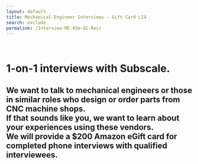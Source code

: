 ```yaml
---
layout: default
title: Mechanical Engineer Interviews - Gift Card LI4
search: exclude
permalink: /Interview-ME-45m-GC-Rec/
---
```

<div class="row" id="survey">
  
  <div class="col m12">
    <div class="row">
      <div class="col m2">&nbsp;</div>
      <div class="col m8" id="copybox">
        <h1 class="center">1-on-1 interviews with Subscale.</h1>
        <h2 class="center">
          We want to talk to mechanical engineers or those in similar roles who design or order parts from CNC machine shops. 
        <div>If that sounds like you, we want to learn about your experiences using these vendors.</div> 
        <div>We will provide a $200 Amazon eGift card for completed phone interviews with qualified interviewees.</div></h2>
      </div>
      <div class="col"></div>
    </div>
    <div class="row">
  <!-- Start of Meetings Embed Script -->
    <div class="meetings-iframe-container" data-src="https://meetings.hubspot.com/stephen236/45-minute-mechanical-engineer-interviews-gift-card-recommendations?embed=true"></div>
    <script type="text/javascript" src="https://static.hsappstatic.net/MeetingsEmbed/ex/MeetingsEmbedCode.js"></script>
  <!-- End of Meetings Embed Script -->
</div>
  </div>
</div>

